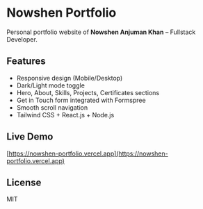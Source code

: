 # Nowshen Portfolio

Personal portfolio website of **Nowshen Anjuman Khan** – Fullstack Developer.

## Features

- Responsive design (Mobile/Desktop)
- Dark/Light mode toggle
- Hero, About, Skills, Projects, Certificates sections
- Get in Touch form integrated with Formspree
- Smooth scroll navigation
- Tailwind CSS + React.js + Node.js

## Live Demo

[https://nowshen-portfolio.vercel.app](https://nowshen-portfolio.vercel.app)

## License

MIT
